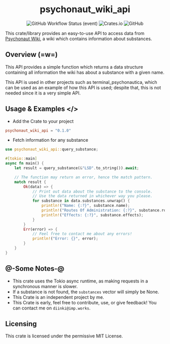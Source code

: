 <h1 align="center">psychonaut_wiki_api</h1>

<div align="center">
    <img alt="GitHub Workflow Status (event)" src="https://img.shields.io/github/workflow/status/diinki/psychonaut_wiki_api/Rust?event=push&style=flat-square"/>
    <img alt="Crates.io" src="https://img.shields.io/crates/v/psychonaut_wiki_api?style=flat-square"/>
    <img alt="GitHub" src="https://img.shields.io/github/license/diinki/psychonaut_wiki_api?style=flat-square">
</div>


This crate/library provides an easy-to-use API to access data from 
[Psychonaut Wiki](https://psychonautwiki.org), a wiki which contains
information about substances.

## Overview (=w=)
This API provides a simple function which returns a data structure containing
all information the wiki has about a substance with a given name.

This API is used in other projects such as terminal_psychonautica, which can
be used as an example of how this API is used; despite that, this is not needed
since it is a very simple API.

## Usage & Examples </>

* Add the Crate to your project

```toml
psychonaut_wiki_api = "0.1.0"
```

* Fetch information for any substance

```rust
use psychonaut_wiki_api::query_substance;

#[tokio::main]
async fn main() {
    let result = query_substance(&"LSD".to_string()).await;

    // The function may return an error, hence the match pattern.
    match result {
        Ok(data) => {
            // Print out data about the substance to the console.
            // Use the data returned in whichever way you please.
            for substance in data.substances.unwrap() {
                println!("Name: {:?}", substance.name);
                println!("Routes Of Administration: {:?}", substance.routes_of_administration);
                println!("Effects: {:?}", substance.effects);
            }  
        }
        Err(error) => {
            // Feel free to contact me about any errors!
            println!("Error: {}", error);
        }
    }
}
```

## @-Some Notes-@
* This crate uses the Tokio async runtime, as making requests in a synchronous manner is slower.
* If a substance is not found, the `substances` vector will simply be None.
* This Crate is an independent project by me.
* This Crate is early, feel free to contribute, use, or give feedback! You can contact me on `diinki@imp.works`.

## Licensing
This crate is licensed under the permissive MIT License.
